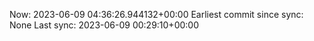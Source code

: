 Now: 2023-06-09 04:36:26.944132+00:00 Earliest commit since sync: None Last sync: 2023-06-09 00:29:10+00:00
